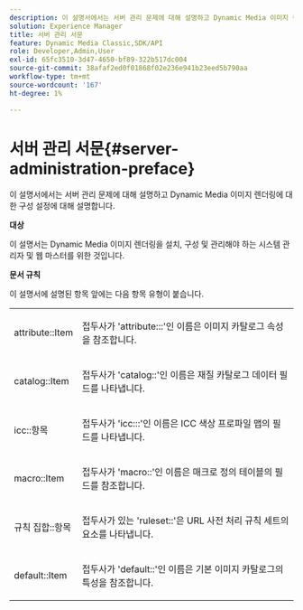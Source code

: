 ```yaml
---
description: 이 설명서에서는 서버 관리 문제에 대해 설명하고 Dynamic Media 이미지 렌더링에 대한 구성 설정에 대해 설명합니다.
solution: Experience Manager
title: 서버 관리 서문
feature: Dynamic Media Classic,SDK/API
role: Developer,Admin,User
exl-id: 65fc3510-3d47-4650-bf89-322b517dc004
source-git-commit: 38afaf2ed0f01868f02e236e941b23eed5b790aa
workflow-type: tm+mt
source-wordcount: '167'
ht-degree: 1%

---
```


# 서버 관리 서문{#server-administration-preface}

이 설명서에서는 서버 관리 문제에 대해 설명하고 Dynamic Media 이미지 렌더링에 대한 구성 설정에 대해 설명합니다.

**대상**

이 설명서는 Dynamic Media 이미지 렌더링을 설치, 구성 및 관리해야 하는 시스템 관리자 및 웹 마스터를 위한 것입니다.

**문서 규칙**

이 설명서에 설명된 항목 앞에는 다음 항목 유형이 붙습니다.

<table id="simpletable_E96BA470B3CE4266A9E6ED0440A56C40"> 
 <tr class="strow"> 
  <td class="stentry"> <p>attribute::Item </p></td> 
  <td class="stentry"> <p>접두사가 'attribute:::'인 이름은 이미지 카탈로그 속성을 참조합니다. </p></td> 
 </tr> 
 <tr class="strow"> 
  <td class="stentry"> <p>catalog::Item </p></td> 
  <td class="stentry"> <p>접두사가 'catalog::'인 이름은 재질 카탈로그 데이터 필드를 나타냅니다. </p></td> 
 </tr> 
 <tr class="strow"> 
  <td class="stentry"> <p>icc::항목 </p></td> 
  <td class="stentry"> <p>접두사가 'icc:::'인 이름은 ICC 색상 프로파일 맵의 필드를 나타냅니다. </p></td> 
 </tr> 
 <tr class="strow"> 
  <td class="stentry"> <p>macro::Item </p></td> 
  <td class="stentry"> <p>접두사가 'macro::'인 이름은 매크로 정의 테이블의 필드를 참조합니다. </p></td> 
 </tr> 
 <tr class="strow"> 
  <td class="stentry"> <p>규칙 집합::항목 </p></td> 
  <td class="stentry"> <p>접두사가 있는 'ruleset::'은 URL 사전 처리 규칙 세트의 요소를 나타냅니다. </p></td> 
 </tr> 
 <tr class="strow"> 
  <td class="stentry"> <p>default::Item </p></td> 
  <td class="stentry"> <p>접두사가 'default::'인 이름은 기본 이미지 카탈로그의 특성을 참조합니다. </p></td> 
 </tr> 
</table>
